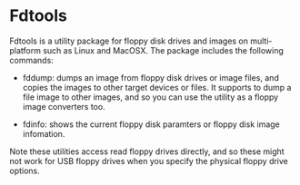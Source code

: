# Fdtools

Fdtools is a utility package for floppy disk drives and images on multi-platform such as Linux and MacOSX.  The package includes the following commands:

- fddump: dumps an image from floppy disk drives or image files, and copies the images to other target devices or files. It supports to dump a file image to other images, and so you can use the utility as a floppy image converters too.

- fdinfo: shows the current floppy disk paramters or floppy disk image infomation.

Note these utilities access read floppy drives directly, and so these might not work for USB floppy drives when you specify the physical floppy drive options.
